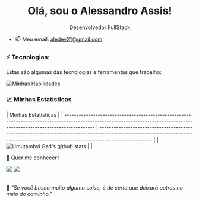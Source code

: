 <h1 align='center'>
  Olá, sou o Alessandro Assis!
  <br/>

</h1>

<p align='center'>
  Desenvolvedor FullStack
</p>

- 📫 Meu email: aledev21@gmail.com


### ⚡ Tecnologias:

Estas são algumas das tecnologias e ferramentas que trabalho:

[![Minhas Habilidades](https://skillicons.dev/icons?i=html,css,js,ts,jest,react,nextjs,styledcomponents,sass,nodejs,firebase
)](https://skillicons.dev)

### 📈 Minhas Estatísticas

| Minhas Estatísticas                                                                                                                                                                                                                                                                                                                              |
| ------------------------------------------------------------------------------------------------------------------------------------------------------------------------ | ---------------------------------------------------------------------------------------------------------------------------------------------------------------------------------- |
| ![Umutambyi Gad's github stats](https://github-readme-stats.vercel.app/api?username=aledev21&show_icons=true&theme=dark&include_all_commits=true&count_private=true&theme=jolly) |  |

💬 Quer me conhecer?

<div>
  <a href="https://www.linkedin.com/in/aledev21" target="_blank"><img src="https://img.shields.io/badge/-LinkedIn-%230077B5?style=for-the-badge&logo=linkedin&logoColor=white" target="_blank"></a>
  <a href = "aledev21@gmail.com"><img src="https://img.shields.io/badge/-Gmail-%23333?style=for-the-badge&logo=gmail&logoColor=white" target="_blank"></a>

 
</div>
<br>
<p>🧠 <spam style="font-style:italic">"Se você busca muito alguma coisa, é de certo que deixará outras no meio do caminho."</spam></p>

